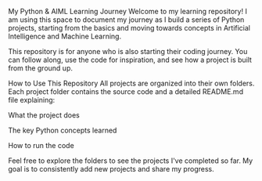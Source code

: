 My Python & AIML Learning Journey
Welcome to my learning repository! I am using this space to document my journey as I build a series of Python projects, starting from the basics and moving towards concepts in Artificial Intelligence and Machine Learning.

This repository is for anyone who is also starting their coding journey. You can follow along, use the code for inspiration, and see how a project is built from the ground up.

How to Use This Repository
All projects are organized into their own folders. Each project folder contains the source code and a detailed README.md file explaining:

What the project does

The key Python concepts learned

How to run the code

Feel free to explore the folders to see the projects I've completed so far. My goal is to consistently add new projects and share my progress.